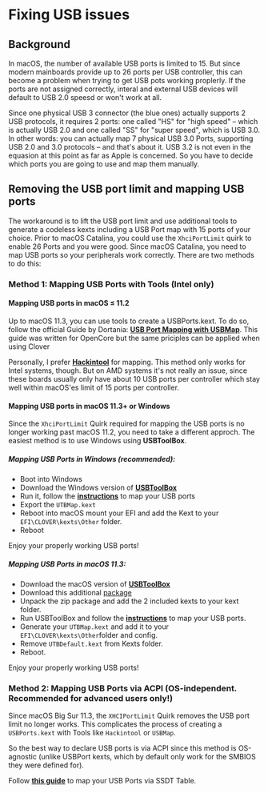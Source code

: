 # Fixing USB issues

## Background
In macOS, the number of available USB ports is limited to 15. But since modern mainboards provide up to 26 ports per USB controller, this can become a problem when trying to get USB pots working proplerly. If the ports are not assigned correctly, interal and external USB devices will default to USB 2.0 speesd or won't work at all.

Since one physical USB 3 connector (the blue ones) actually supports 2 USB protocols, it requires 2 ports: one called "HS" for "high speed" – which is actually USB 2.0 and one called "SS" for "super speed", which is USB 3.0. In other words: you can actually map 7 physical USB 3.0 Ports, supporting USB 2.0 and 3.0 protocols – and that's about it. USB 3.2 is not even in the equasion at this point as far as Apple is concerned. So you have to decide which ports you are going to use and map them manually.

## Removing the USB port limit and mapping USB ports
The workaround is to lift the USB port limit and use additional tools to generate a codeless kexts including a USB Port map with 15 ports of your choice. Prior to macOS Catalina, you could use the `XhciPortLimit` quirk to enable 26 Ports and you were good. Since macOS Catalina, you need to map USB ports so your peripherals work correctly. There are two methods to do this:

### Method 1: Mapping USB Ports with Tools (Intel only)

#### Mapping USB ports in macOS ≤ 11.2
Up to macOS 11.3, you can use tools to create a USBPorts.kext. To do so, follow the official Guide by Dortania: [**USB Port Mapping with USBMap**](https://dortania.github.io/OpenCore-Post-Install/usb/system-preparation.html). This guide was written for OpenCore but the same priciples can be applied when using Clover

Personally, I prefer [**Hackintool**](https://github.com/headkaze/Hackintool) for mapping. This method only works for Intel systems, though. But on AMD systems it's not really an issue, since these boards usually only have about 10 USB ports per controller which stay well within macOS'es limit of 15 ports per controller.

#### Mapping USB ports in macOS 11.3+ or Windows
Since the `XhciPortLimit` Quirk required for mapping the USB ports is no longer working past macOS 11.2, you need to take a different approch. The easiest method is to use Windows using **USBToolBox**.

##### Mapping USB Ports in Windows (recommended):
- Boot into Windows 
- Download the Windows version of [**USBToolBox**](https://github.com/USBToolBox/tool/releases)
- Run it, follow the [**instructions**](https://github.com/USBToolBox/tool#usage) to map your USB ports
- Export the `UTBMap.kext`
- Reboot into macOS mount your EFI and add the Kext to your `EFI\CLOVER\kexts\Other` folder.
- Reboot

Enjoy your properly working USB ports!

##### Mapping USB Ports in macOS 11.3:
- Download the macOS version of [**USBToolBox**](https://github.com/USBToolBox/tool/releases)
- Download this additional [package](https://github.com/USBToolBox/kext/releases)
- Unpack the zip package and add the 2 included kexts to your kext folder.
- Run USBToolBox and follow the [**instructions**](https://github.com/USBToolBox/kext#usage) to map your USB ports.
- Generate your `UTBMap.kext` and add it to your `EFI\CLOVER\kexts\Other`folder and config.
- Remove `UTBDefault.kext` from Kexts folder.
- Reboot.

Enjoy your properly working USB ports!

### Method 2: Mapping USB Ports via ACPI (OS-independent. Recommended for advanced users only!)
Since macOS Big Sur 11.3, the `XHCIPortLimit` Quirk removes the USB port limit no longer works. This complicates the process of creating a `USBPorts.kext` with Tools like `Hackintool` or `USBMap`. 

So the best way to declare USB ports is via ACPI since this method is OS-agnostic (unlike USBPort kexts, which by default only work for the SMBIOS they were defined for).

Follow [**this guide**](https://github.com/5T33Z0/OC-Little-Translated/tree/main/03_USB_Fixes/ACPI_Mapping_USB_Ports) to map your USB Ports via SSDT Table. 
